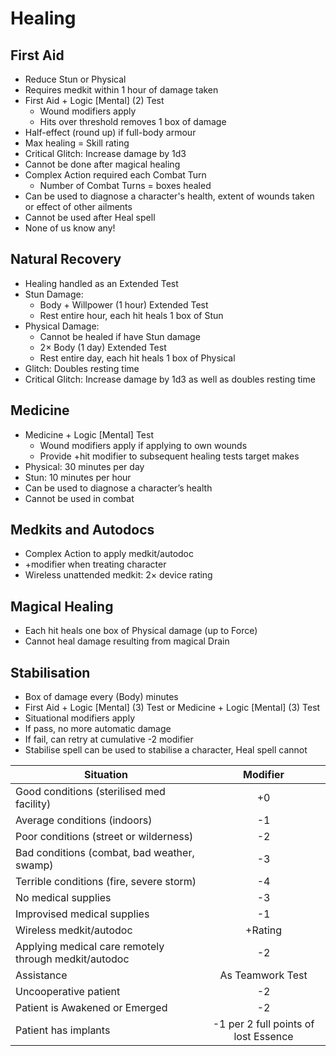 # Healing

## First Aid
- Reduce Stun or Physical
- Requires medkit within 1 hour of damage taken
- First Aid + Logic [Mental] (2) Test
	- Wound modifiers apply
	- Hits over threshold removes 1 box of damage
- Half-effect (round up) if full-body armour
- Max healing = Skill rating
- Critical Glitch: Increase damage by 1d3
- Cannot be done after magical healing
- Complex Action required each Combat Turn
	- Number of Combat Turns = boxes healed
- Can be used to diagnose a character's health, extent of wounds taken or effect of other ailments
- Cannot be used after Heal spell
- None of us know any!

## Natural Recovery
- Healing handled as an Extended Test
- Stun Damage:
	- Body + Willpower (1 hour) Extended Test
	- Rest entire hour, each hit heals 1 box of Stun
- Physical Damage:
	- Cannot be healed if have Stun damage
	- 2× Body (1 day) Extended Test
	- Rest entire day, each hit heals 1 box of Physical
- Glitch: Doubles resting time
- Critical Glitch: Increase damage by 1d3 as well as doubles resting time

## Medicine
- Medicine + Logic [Mental] Test
	- Wound modifiers apply if applying to own wounds
	- Provide +hit modifier to subsequent healing tests target makes
- Physical: 30 minutes per day
- Stun: 10 minutes per hour
- Can be used to diagnose a character’s health
- Cannot be used in combat

## Medkits and Autodocs
- Complex Action to apply medkit/autodoc
- +modifier when treating character
- Wireless unattended medkit: 2× device rating

## Magical Healing
- Each hit heals one box of Physical damage (up to Force)
- Cannot heal damage resulting from magical Drain

## Stabilisation
- Box of damage every (Body) minutes
- First Aid + Logic [Mental] (3) Test or Medicine + Logic [Mental] (3) Test
- Situational modifiers apply
- If pass, no more automatic damage
- If fail, can retry at cumulative -2 modifier
- Stabilise spell can be used to stabilise a character, Heal spell cannot

Situation | Modifier
--------- |:--------:
Good conditions (sterilised med facility) | +0
Average conditions (indoors) | -1
Poor conditions (street or wilderness) | -2
Bad conditions (combat, bad weather, swamp) | -3
Terrible conditions (fire, severe storm) | -4
No medical supplies | -3
Improvised medical supplies | -1
Wireless medkit/autodoc | +Rating
Applying medical care remotely through medkit/autodoc | -2
Assistance | As Teamwork Test
Uncooperative patient | -2
Patient is Awakened or Emerged | -2
Patient has implants | -1 per 2 full points of lost Essence
